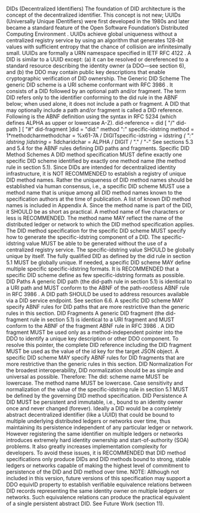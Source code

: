 DIDs (Decentralized Identifiers) The foundation of DID architecture is the
concept of the decentralized identifier. This concept is not new; UUIDs
(Universally Unique IDentifiers) were first developed in the 1980s and later
became a standard feature of the Open Software Foundation’s Distributed
Computing Environment . UUIDs achieve global uniqueness without a centralized
registry service by using an algorithm that generates 128-bit values with
sufficient entropy that the chance of collision are infinitesimally small.
UUIDs are formally a URN namespace specified in IETF RFC 4122 . A DID is
similar to a UUID except: (a) it can be resolved or dereferenced to a standard
resource describing the identity owner (a DDO—see section 6), and (b) the DDO
may contain public key descriptions that enable cryptographic verification of
DID ownership. The Generic DID Scheme The generic DID scheme is a URI scheme
conformant with RFC 3986 . It consists of a DID followed by an optional path
and/or fragment. The term DID refers only to the identifier conforming to the
did rule in the ABNF below; when used alone, it does not include a path or
fragment. A DID that may optionally include a path and/or fragment is called a
DID reference. Following is the ABNF definition using the syntax in RFC 5234
(which defines ALPHA as upper or lowercase A-Z). did-reference = did [ "/"
did-path ] [ "#" did-fragment ]did = "did:" method ":" specific-idstring
method = 1*methodcharmethodchar = %x61-7A / DIGITspecific-idstring = idstring
*( ":" idstring )idstring = 1*idcharidchar = ALPHA / DIGIT / "." / "-" See
sections 5.3 and 5.4 for the ABNF rules defining DID paths and fragments.
Specific DID Method Schemes A DID method specification MUST define exactly one
specific DID scheme identified by exactly one method name (the method rule in
section 5.1). Since DIDs are intended for decentralized identity
infrastructure, it is NOT RECOMMENDED to establish a registry of unique DID
method names. Rather the uniqueness of DID method names should be established
via human consensus, i.e., a specific DID scheme MUST use a method name that
is unique among all DID method names known to the specification authors at the
time of publication. A list of known DID method names is included in Appendix
A. Since the method name is part of the DID, it SHOULD be as short as
practical. A method name of five characters or less is RECOMMENDED. The method
name MAY reflect the name of the distributed ledger or network to which the
DID method specification applies. The DID method specification for the
specific DID scheme MUST specify how to generate the specific-idstring
component of a DID. The specific-idstring value MUST be able to be generated
without the use of a centralized registry service. The specific-idstring value
SHOULD be globally unique by itself. The fully qualified DID as defined by the
did rule in section 5.1 MUST be globally unique. If needed, a specific DID
scheme MAY define multiple specific specific-idstring formats. It is
RECOMMENDED that a specific DID scheme define as few specific-idstring formats
as possible. DID Paths A generic DID path (the did-path rule in section 5.1)
is identical to a URI path and MUST conform to the ABNF of the path-rootless
ABNF rule in RFC 3986 . A DID path SHOULD be used to address resources
available via a DID service endpoint. See section 6.6. A specific DID scheme
MAY specify ABNF rules for DID paths that are more restrictive than the
generic rules in this section. DID Fragments A generic DID fragment (the did-
fragment rule in section 5.1) is identical to a URI fragment and MUST conform
to the ABNF of the fragment ABNF rule in RFC 3986 . A DID fragment MUST be
used only as a method-independent pointer into the DDO to identify a unique
key description or other DDO component. To resolve this pointer, the complete
DID reference including the DID fragment MUST be used as the value of the id
key for the target JSON object. A specific DID scheme MAY specify ABNF rules
for DID fragments that are more restrictive than the generic rules in this
section. DID Normalization For the broadest interoperability, DID
normalization should be as simple and universal as possible. Therefore: The
did: scheme name MUST be lowercase. The method name MUST be lowercase. Case
sensitivity and normalization of the value of the specific-idstring rule in
section 5.1 MUST be defined by the governing DID method specification. DID
Persistence A DID MUST be persistent and immutable, i.e., bound to an identity
owner once and never changed (forever). Ideally a DID would be a completely
abstract decentralized identifier (like a UUID) that could be bound to
multiple underlying distributed ledgers or networks over time, thus
maintaining its persistence independent of any particular ledger or network.
However registering the same identifier on multiple ledgers or networks
introduces extremely hard identity ownership and start-of-authority (SOA)
problems. It also greatly increases implementation complexity for developers.
To avoid these issues, it is RECOMMENDED that DID method specifications only
produce DIDs and DID methods bound to strong, stable ledgers or networks
capable of making the highest level of commitment to persistence of the DID
and DID method over time. NOTE: Although not included in this version, future
versions of this specification may support a DDO equivID property to establish
verifiable equivalence relations between DID records representing the same
identity owner on multiple ledgers or networks. Such equivalence relations can
produce the practical equivalent of a single persistent abstract DID. See
Future Work (section 11).


